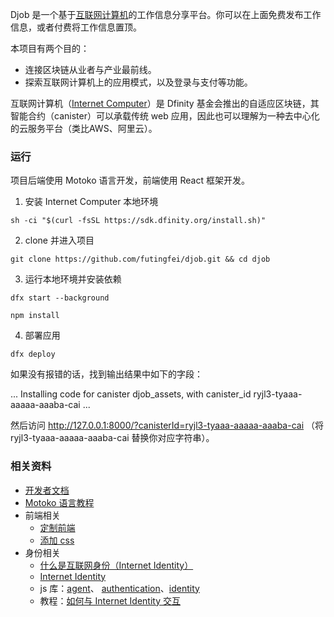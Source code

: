 Djob 是一个基于[互联网计算机](https://dfinity.org/)的工作信息分享平台。你可以在上面免费发布工作信息，或者付费将工作信息置顶。

本项目有两个目的：
- 连接区块链从业者与产业最前线。
- 探索互联网计算机上的应用模式，以及登录与支付等功能。

互联网计算机（[Internet Computer](https://dfinity.org/)）是 Dfinity 基金会推出的自适应区块链，其智能合约（canister）可以承载传统 web 应用，因此也可以理解为一种去中心化的云服务平台（类比AWS、阿里云）。

### 运行

项目后端使用 Motoko 语言开发，前端使用 React 框架开发。

1. 安装 Internet Computer 本地环境

```
sh -ci "$(curl -fsSL https://sdk.dfinity.org/install.sh)"
```

2. clone 并进入项目

```
git clone https://github.com/futingfei/djob.git && cd djob
```

3. 运行本地环境并安装依赖

```
dfx start --background

npm install
```

4. 部署应用

```
dfx deploy
```

如果没有报错的话，找到输出结果中如下的字段：

... Installing code for canister djob_assets, with canister_id ryjl3-tyaaa-aaaaa-aaaba-cai ...

然后访问 http://127.0.0.1:8000/?canisterId=ryjl3-tyaaa-aaaaa-aaaba-cai （将 ryjl3-tyaaa-aaaaa-aaaba-cai 替换你对应字符串）。



### 相关资料

- [开发者文档](https://sdk.dfinity.org/docs/quickstart/quickstart-intro.html)
- [Motoko 语言教程](https://sdk.dfinity.org/docs/language-guide/motoko.html)
- 前端相关
  - [定制前端](https://sdk.dfinity.org/docs/developers-guide/tutorials/custom-frontend.html)
  - [添加 css](https://sdk.dfinity.org/docs/developers-guide/tutorials/my-contacts.html)
- 身份相关
  - [什么是互联网身份（Internet Identity）](https://sdk.dfinity.org/docs/ic-identity-guide/what-is-ic-identity.html)
  - [Internet Identity](https://identity.ic0.app/)
  - js 库：[agent](https://www.npmjs.com/package/@dfinity/agent)、 [authentication](https://www.npmjs.com/package/@dfinity/authentication)、[identity](https://www.npmjs.com/package/@dfinity/identity)
  - 教程：[如何与 Internet Identity 交互](https://kyle-peacock.com/blog/dfinity/integrating-internet-identity/)


